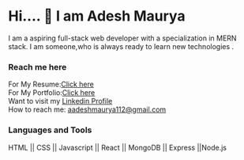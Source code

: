 # Hi.... 👋 I am Adesh Maurya


 I am a aspiring full-stack web developer with a specialization in MERN stack. I am someone,who is always ready to learn new technologies .<br/>
### Reach me here
 For My Resume:[Click here](https://drive.google.com/file/d/1GXofbcLhoZY99L7uErlgHx857CvTLLOB/view?usp=sharing) <br/>
 For My Portfolio:[Click here](https://incomparable-strudel-db7539.netlify.app/) <br/>
 Want to visit my [Linkedin Profile](https://www.linkedin.com/in/adesh-maurya-427261222/) <br/>
 How to reach me: aadeshmaurya112@gmail.com <br/>

### Languages and Tools <br/>
HTML || CSS || Javascript || React || MongoDB || Express ||Node.js




